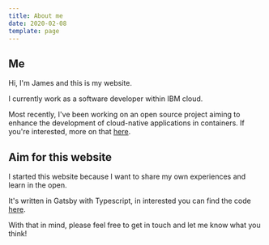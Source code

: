 ```yaml
---
title: About me
date: 2020-02-08
template: page
---
```


## Me

Hi, I'm James and this is my website.

I currently work as a software developer within IBM cloud.

Most recently, I've been working on an open source project aiming to enhance the development of cloud-native applications in containers. If you're interested, more on that [here](https://www.eclipse.org/codewind/).

## Aim for this website

I started this website because I want to share my own experiences and learn in the open.

It's written in Gatsby with Typescript, in interested you can find the code [here](https://github.com/jcockbain/jamescockbain.dev).

With that in mind, please feel free to get in touch and let me know what you think!
